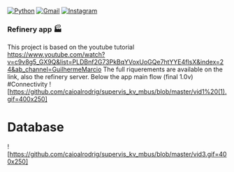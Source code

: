 [![Python](https://img.shields.io/badge/Python-3776AB?style=for-the-badge&logo=python&logoColor=white
)]()  [![Gmail](https://img.shields.io/badge/Gmail-D14836?style=for-the-badge&logo=gmail&logoColor=white)](caio.almeida@estudante.ufjf.br)  [![Instagram](https://img.shields.io/badge/Instagram-E4405F?style=for-the-badge&logo=instagram&logoColor=white)](https://www.instagram.com/rodrigscaio/?hl=en)
### Refinery app 🏭
This project is based on the youtube tutorial https://www.youtube.com/watch?v=c9v8g5_GX9Q&list=PLDBnf2G73PkBqYVoxUoGQe7htYYE4fIsX&index=24&ab_channel=GuilhermeMarcio
The full riquerements are available on the link, also the refinery server.
Below the app main flow (final 1.0v)
#Connectivity
![https://github.com/caioalrodrig/supervis_kv_mbus/blob/master/vid1%20(1).gif=400x250]
# Database  
![https://github.com/caioalrodrig/supervis_kv_mbus/blob/master/vid3.gif=400x250]












